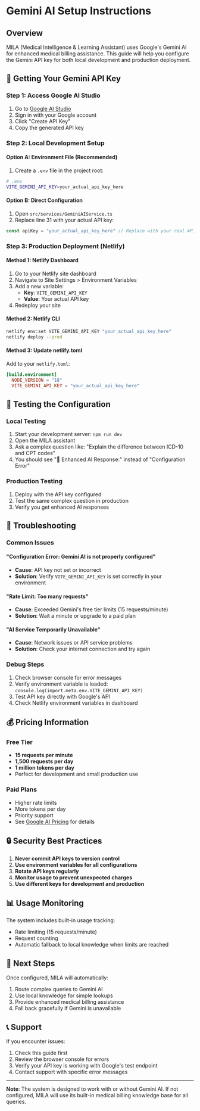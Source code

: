 # Gemini AI Setup Instructions

## Overview
MILA (Medical Intelligence & Learning Assistant) uses Google's Gemini AI for enhanced medical billing assistance. This guide will help you configure the Gemini API key for both local development and production deployment.

## 🔑 Getting Your Gemini API Key

### Step 1: Access Google AI Studio
1. Go to [Google AI Studio](https://makersuite.google.com/app/apikey)
2. Sign in with your Google account
3. Click "Create API Key"
4. Copy the generated API key

### Step 2: Local Development Setup

#### Option A: Environment File (Recommended)
1. Create a `.env` file in the project root:
```bash
# .env
VITE_GEMINI_API_KEY=your_actual_api_key_here
```

#### Option B: Direct Configuration
1. Open `src/services/GeminiAIService.ts`
2. Replace line 31 with your actual API key:
```typescript
const apiKey = "your_actual_api_key_here" // Replace with your real API key
```

### Step 3: Production Deployment (Netlify)

#### Method 1: Netlify Dashboard
1. Go to your Netlify site dashboard
2. Navigate to Site Settings > Environment Variables
3. Add a new variable:
   - **Key**: `VITE_GEMINI_API_KEY`
   - **Value**: Your actual API key
4. Redeploy your site

#### Method 2: Netlify CLI
```bash
netlify env:set VITE_GEMINI_API_KEY "your_actual_api_key_here"
netlify deploy --prod
```

#### Method 3: Update netlify.toml
Add to your `netlify.toml`:
```toml
[build.environment]
  NODE_VERSION = "18"
  VITE_GEMINI_API_KEY = "your_actual_api_key_here"
```

## 🧪 Testing the Configuration

### Local Testing
1. Start your development server: `npm run dev`
2. Open the MILA assistant
3. Ask a complex question like: "Explain the difference between ICD-10 and CPT codes"
4. You should see "🧠 Enhanced AI Response:" instead of "Configuration Error"

### Production Testing
1. Deploy with the API key configured
2. Test the same complex question in production
3. Verify you get enhanced AI responses

## 🔧 Troubleshooting

### Common Issues

#### "Configuration Error: Gemini AI is not properly configured"
- **Cause**: API key not set or incorrect
- **Solution**: Verify `VITE_GEMINI_API_KEY` is set correctly in your environment

#### "Rate Limit: Too many requests"
- **Cause**: Exceeded Gemini's free tier limits (15 requests/minute)
- **Solution**: Wait a minute or upgrade to a paid plan

#### "AI Service Temporarily Unavailable"
- **Cause**: Network issues or API service problems
- **Solution**: Check your internet connection and try again

### Debug Steps
1. Check browser console for error messages
2. Verify environment variable is loaded: `console.log(import.meta.env.VITE_GEMINI_API_KEY)`
3. Test API key directly with Google's API
4. Check Netlify environment variables in dashboard

## 💰 Pricing Information

### Free Tier
- **15 requests per minute**
- **1,500 requests per day**
- **1 million tokens per day**
- Perfect for development and small production use

### Paid Plans
- Higher rate limits
- More tokens per day
- Priority support
- See [Google AI Pricing](https://ai.google.dev/pricing) for details

## 🔒 Security Best Practices

1. **Never commit API keys to version control**
2. **Use environment variables for all configurations**
3. **Rotate API keys regularly**
4. **Monitor usage to prevent unexpected charges**
5. **Use different keys for development and production**

## 📊 Usage Monitoring

The system includes built-in usage tracking:
- Rate limiting (15 requests/minute)
- Request counting
- Automatic fallback to local knowledge when limits are reached

## 🚀 Next Steps

Once configured, MILA will automatically:
1. Route complex queries to Gemini AI
2. Use local knowledge for simple lookups
3. Provide enhanced medical billing assistance
4. Fall back gracefully if Gemini is unavailable

## 📞 Support

If you encounter issues:
1. Check this guide first
2. Review the browser console for errors
3. Verify your API key is working with Google's test endpoint
4. Contact support with specific error messages

---

**Note**: The system is designed to work with or without Gemini AI. If not configured, MILA will use its built-in medical billing knowledge base for all queries.